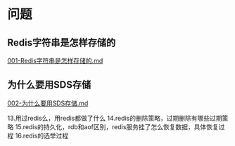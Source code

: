 # 问题

## Redis字符串是怎样存储的

 [001-Redis字符串是怎样存储的.md](001-Redis字符串是怎样存储的.md) 

## 为什么要用SDS存储

 [002-为什么要用SDS存储.md](002-为什么要用SDS存储.md) 

13.用过redis么，用redis都做了什么
14.redis的删除策略，过期删除有哪些过期策略
15.redis的持久化，rdb和aof区别，redis服务挂了怎么恢复数据，具体恢复过程
16.redis的选举过程